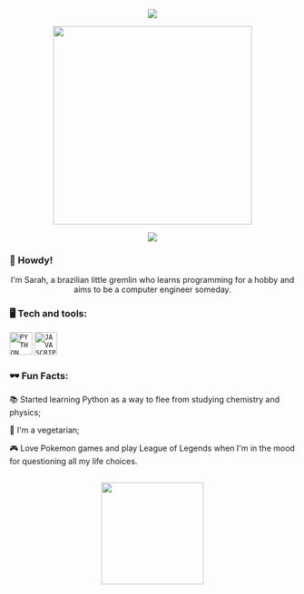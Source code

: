  <p align="center">
  <img src="https://media.giphy.com/media/N439HWvAHsyMVeeX4v/giphy.gif">
<p align="center">
  <img src="https://media0.giphy.com/media/m6aZERsqxPiBa/giphy.gif?cid=ecf05e47i1n3j94vsbozgpbnnrzlqlwsuf6kuumszakirjh1&ep=v1_gifs_search&rid=giphy.gif&ct=g" width="350">
 <p align="center">
  <img src="https://media.giphy.com/media/N439HWvAHsyMVeeX4v/giphy.gif">
</p>

### 👋 Howdy!
<p align="center">I'm Sarah, a brazilian little gremlin who learns programming for a hobby and aims to be a computer engineer someday.
</p>

### 🖥️ Tech and tools: 
<code><img width="40px" src="https://cdn.jsdelivr.net/gh/devicons/devicon/icons/python/python-original-wordmark.svg" title = "PYTHON"/></code>
<code><img width="40px" src="https://cdn.jsdelivr.net/gh/devicons/devicon/icons/javascript/javascript-original.svg" title = "JAVASCRIPT"/></code>

<div display="inline-block">
 
### 🕶 Fun Facts:
 <p align="left">📚 Started learning Python as a way to flee from studying chemistry and physics;</p>
 <p align="left">🥦 I'm a vegetarian;</p>
 <p align="left">🎮 Love Pokemon games and play League of Legends when I'm in the mood for questioning all my life choices.</p>
</div>

##
<p align="center">
<a href="https://github.com/Gremslin">
  <img height="180em" src="https://github-readme-stats-eight-theta.vercel.app/api?username=Gremslin&show_icons=true&theme=algolia&include_all_commits=true&count_private=true"/>

</a>
</p>
